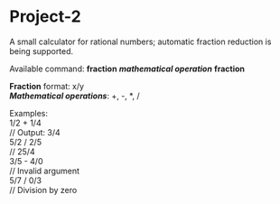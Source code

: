 # Project-2

A small calculator for rational numbers; automatic fraction reduction is being supported.

Available command: **fraction** ***mathematical operation*** **fraction**

**Fraction** format: x/y   
***Mathematical operations***: +, -, *, /

Examples:  
1/2 + 1/4  
// Output: 3/4  
5/2 / 2/5  
// 25/4  
3/5 - 4/0  
// Invalid argument  
5/7 / 0/3  
// Division by zero  
